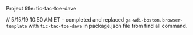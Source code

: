 Project title: tic-tac-toe-dave

// 5/15/19 10:50 AM ET - completed and replaced `ga-wdi-boston.browser-template` with `tic-tac-toe-dave` in package.json file from find all command.
